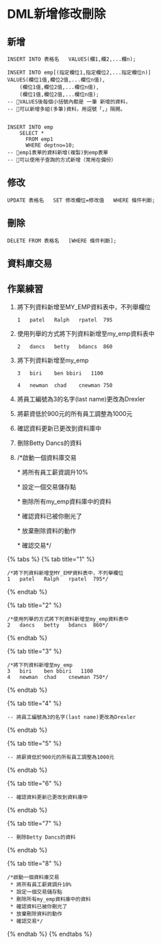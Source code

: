 # DML新增修改刪除

## 新增

`INSERT INTO 表格名  
VALUES(欄1,欄2,...欄n);`

```text
INSERT INTO emp[(指定欄位1,指定欄位2,...指定欄位n)]
VALUES(欄位1值,欄位2值,...欄位n值),
	(欄位1值,欄位2值,...欄位n值),
	(欄位1值,欄位2值,...欄位n值);
-- 🔹VALUES後每個小括號內都是 一筆 新增的資料，
-- 🔹可以新增多組(多筆)資料，用逗號「,」隔開。


INSERT INTO emp
	SELECT *
	  FROM emp1
	  WHERE deptno=10;
-- 🔹emp1表單的資料新增(複製)到emp表單	
-- 🔹可以使用子查詢的方式新增（常用在備份）
```

## 修改

`UPDATE 表格名  
SET 修改欄位=修改值  
WHERE 條件判斷;`



## 刪除

`DELETE FROM 表格名  
[WHERE 條件判斷];`



## 資料庫交易



## 作業練習

1. 將下列資料新增至MY\_EMP資料表中，不列舉欄位

   `1	patel	Ralph	rpatel	795`

2. 使用列舉的方式將下列資料新增至my\_emp資料表中

   `2	dancs	betty	bdancs	860`

3. 將下列資料新增至my\_emp

   `3	biri	ben	bbiri	1100`

   `4	newman	chad	cnewman	750`

4. 將員工編號為3的名字\(last name\)更改為Drexler
5. 將薪資低於900元的所有員工調整為1000元
6. 確認資料更新已更改到資料庫中
7. 刪除Betty Dancs的資料
8. /\*啟動一個資料庫交易

    \* 將所有員工薪資調升10%

    \* 設定一個交易儲存點

    \* 刪除所有my\_emp資料庫中的資料

    \* 確認資料已被你刪光了

    \* 放棄刪除資料的動作

    \* 確認交易\*/

{% tabs %}
{% tab title="1" %}
```text
/*將下列資料新增至MY_EMP資料表中，不列舉欄位
1	patel	Ralph	rpatel	795*/

```
{% endtab %}

{% tab title="2" %}
```
/*使用列舉的方式將下列資料新增至my_emp資料表中
2	dancs	betty	bdancs	860*/
```
{% endtab %}

{% tab title="3" %}
```
/*將下列資料新增至my_emp
3	biri	ben	bbiri	1100
4	newman	chad	cnewman	750*/
```
{% endtab %}

{% tab title="4" %}
```
-- 將員工編號為3的名字(last name)更改為Drexler

```
{% endtab %}

{% tab title="5" %}
```
-- 將薪資低於900元的所有員工調整為1000元
```
{% endtab %}

{% tab title="6" %}
```
-- 確認資料更新已更改到資料庫中

```
{% endtab %}

{% tab title="7" %}
```
-- 刪除Betty Dancs的資料

```
{% endtab %}

{% tab title="8" %}
```
/*啟動一個資料庫交易
 * 將所有員工薪資調升10%
 * 設定一個交易儲存點
 * 刪除所有my_emp資料庫中的資料
 * 確認資料已被你刪光了
 * 放棄刪除資料的動作
 * 確認交易*/
```
{% endtab %}
{% endtabs %}

